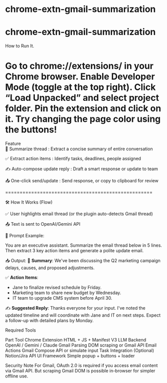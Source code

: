 # chrome-extn-gmail-summarization
chrome-extn-gmail-summarization
===================================================
How to Run It.

Go to chrome://extensions/ in your Chrome browser.
Enable Developer Mode (toggle at the top right).
Click “Load Unpacked” and select project folder.
Pin the extension and click on it.
Try changing the page color using the buttons!
===================================================

Feature   
🧠 Summarize thread : Extract a concise summary of entire conversation

✅ Extract action items : Identify tasks, deadlines, people assigned

✍️ Auto-compose update reply : Draft a smart response or update to team

📤 One-click send/update : Send response, or copy to clipboard for review

===================================================


🛠️ How It Works (Flow)

✅ User highlights email thread (or the plugin auto-detects Gmail thread)

📤 Text is sent to OpenAI/Gemini API

🤖 Prompt Example:

You are an executive assistant. Summarize the email thread below in 5 lines. Then extract 3 key action items and generate a polite update email.

📥 Output:
🔹 **Summary**: We've been discussing the Q2 marketing campaign delays, causes, and proposed adjustments.

✅ **Action Items**:

- Jane to finalize revised schedule by Friday.
- Marketing team to share new budget by Wednesday.
- IT team to upgrade CMS system before April 30.


✍️ **Suggested Reply**:
Thanks everyone for your input. I've noted the updated timeline and will coordinate with Jane and IT on next steps. Expect a follow-up with detailed plans by Monday.

Required Tools

Part	Tool
Chrome Extension	HTML + JS + Manifest V3
LLM Backend	OpenAI / Gemini / Claude
Gmail Parsing	DOM scraping or Gmail API
Email Actions	Gmail Compose API or simulate input
Task Integration	(Optional) Notion/Jira API
UI Framework	Simple popup + buttons + loader

 Security Note
For Gmail, OAuth 2.0 is required if you access email content via Gmail API.
But scraping Gmail DOM is possible in-browser for simpler offline use.

